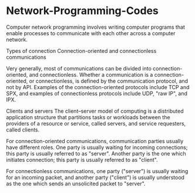 # Network-Programming-Codes

Computer network programming involves writing computer programs that enable processes to communicate with each other across a computer network.

Types of connection
Connection-oriented and connectionless communications

Very generally, most of communications can be divided into connection-oriented, and connectionless. Whether a communication is a connection-oriented, or connectionless, is defined by the communication protocol, and not by API. Examples of the connection-oriented protocols include TCP and SPX, and examples of connectionless protocols include UDP, "raw IP", and IPX.

Clients and servers
The client–server model of computing is a distributed application structure that partitions tasks or workloads between the providers of a resource or service, called servers, and service requesters, called clients.

For connection-oriented communications, communication parties usually have different roles. One party is usually waiting for incoming connections; this party is usually referred to as "server". Another party is the one which initiates connection; this party is usually referred to as "client".

For connectionless communications, one party ("server") is usually waiting for an incoming packet, and another party ("client") is usually understood as the one which sends an unsolicited packet to "server".
